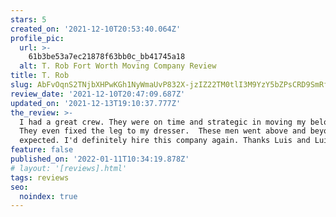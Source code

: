 ```yaml
---
stars: 5
created_on: '2021-12-10T20:53:40.064Z'
profile_pic:
  url: >-
    61b3be53a7ec21878f63bb0c_bb41745a18
  alt: T. Rob Fort Worth Moving Company Review
title: T. Rob
slug: AbFvOqnS2TNjbXHPwKGh1NyWmaUvP832X-jzIZ22TM0tlI3M9YzY5bZPsCRD9SmRf0zYtPlKwq4TFQ
review_date: '2021-12-10T20:47:09.687Z'
updated_on: '2021-12-13T19:10:37.777Z'
the_review: >-
  I had a great crew. They were on time and strategic in moving my belongings.
  They even fixed the leg to my dresser.  These men went above and beyond what I
  expected. I'd definitely hire this company again. Thanks Luis and Luis!!
feature: false
published_on: '2022-01-11T10:34:19.878Z'
# layout: '[reviews].html'
tags: reviews
seo:
  noindex: true
---
```



